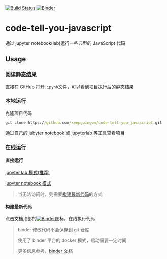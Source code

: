 [![Build Status](https://travis-ci.org/keepgoingwm/code-tell-you-javascript.svg?branch=master)](https://travis-ci.org/keepgoingwm/code-tell-you-javascript)
[![Binder](https://mybinder.org/badge_logo.svg)](https://mybinder.org/v2/gh/keepgoingwm/code-tell-you-javascript.git/master)

# code-tell-you-javascript

通过 jupyter notebook(lab)运行一些典型的 JavaScript 代码

## Usage

### 阅读静态结果

直接在 GitHub 打开`.ipynb`文件，可以看到项目执行后的静态结果

### 本地运行

克隆项目代码

```cmd
git clone https://github.com/keepgoingwm/code-tell-you-javascript.git
```

通过自己的 jubyter notebook 或 jupyterlab 等工具查看项目

### 在线运行

#### 直接运行

[jupyter lab 模式(推荐)](https://hub-binder.mybinder.ovh/user/keepgoingwm-cod--you-javascript-oc7zsevw/lab)

[jupyter notebook 模式](https://hub-binder.mybinder.ovh/user/keepgoingwm-cod--you-javascript-oc7zsevw/tree)

> 当无法访问时，则需要[构建最新代码](#构建最新代码)的方式

#### 构建最新代码

点击文档顶部的[![Binder](https://mybinder.org/badge_logo.svg)](https://mybinder.org/v2/gh/keepgoingwm/code-tell-you-javascript.git/master)图标，在线执行代码

> binder 修改代码不会保存到 git 仓库
>
> 使用了 binder 平台的 docker 模式，启动需要一定时间
>
> 更多信息参考，[binder 文档](https://mybinder.readthedocs.io/en/latest/)
